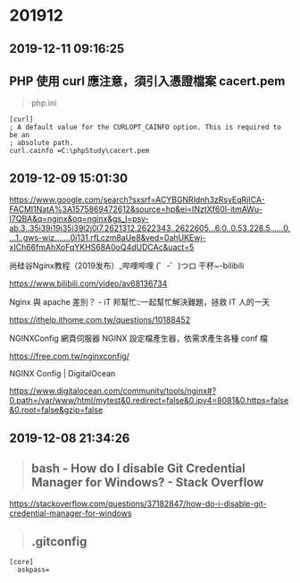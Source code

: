 # 201912

## 2019-12-11 09:16:25

## PHP 使用 curl 應注意，須引入憑證檔案 cacert.pem


> php.ini

```
[curl]
; A default value for the CURLOPT_CAINFO option. This is required to be an
; absolute path.
curl.cainfo =C:\phpStudy\cacert.pem
```


## 2019-12-09 15:01:30
https://www.google.com/search?sxsrf=ACYBGNRldnh3zRsyEqRjICA-FACMl1NatA%3A1575869472612&source=hp&ei=INztXf60I-itmAWu-I7QBA&q=nginx&oq=nginx&gs_l=psy-ab.3..35i39i19j35i39l2j0l7.2621312.2622343..2622605...6.0..0.53.228.5......0....1..gws-wiz.......0i131.rfLczm8aUe8&ved=0ahUKEwj-xICh66fmAhXoFqYKHS68A0oQ4dUDCAc&uact=5

尚硅谷Nginx教程（2019发布）_哔哩哔哩 (゜-゜)つロ 干杯~-bilibili

https://www.bilibili.com/video/av68136734

Nginx 與 apache 差別？ - iT 邦幫忙::一起幫忙解決難題，拯救 IT 人的一天

https://ithelp.ithome.com.tw/questions/10188452

NGINXConfig 網頁伺服器 NGINX 設定檔產生器，依需求產生各種 conf 檔

https://free.com.tw/nginxconfig/

NGINX Config | DigitalOcean

https://www.digitalocean.com/community/tools/nginx#?0.path=/var/www/html/mytest&0.redirect=false&0.ipv4=8081&0.https=false&0.root=false&gzip=false


## 2019-12-08 21:34:26



>## bash - How do I disable Git Credential Manager for Windows? - Stack Overflow

https://stackoverflow.com/questions/37182847/how-do-i-disable-git-credential-manager-for-windows


>## .gitconfig

```
[core]
  askpass=
```

